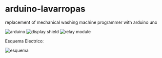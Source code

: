 # arduino-lavarropas
 replacement of mechanical washing machine programmer with arduino uno

![arduino](https://raw.githubusercontent.com/k4b3z4/arduino-lavarropas/master/docs/4622_large_arduino_uno_main_board.jpg)
![display shield](https://raw.githubusercontent.com/k4b3z4/arduino-lavarropas/master/docs/sku_136426_1.jpg)
![relay module](https://raw.githubusercontent.com/k4b3z4/arduino-lavarropas/master/docs/4-channel%20relay%20Module-800x800.jpg)


Esquema Electrico:

![esquema](https://raw.githubusercontent.com/k4b3z4/arduino-lavarropas/master/docs/circuit.png)

